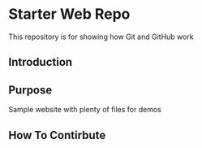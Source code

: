# Starter Web Repo

This repository is for showing how Git and GitHub work

## Introduction

## Purpose

Sample website with plenty of files for demos

## How To Contirbute